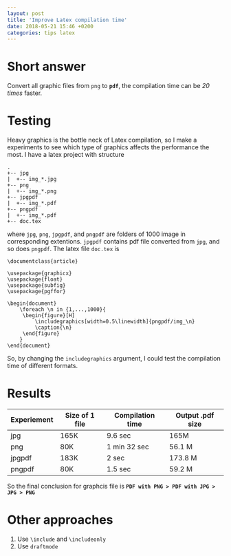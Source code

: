 ```yaml
---
layout: post
title: 'Improve Latex compilation time'
date: 2018-05-21 15:46 +0200
categories: tips latex
---
```


# Short answer
Convert all graphic files from `png` to **`pdf`**, the compilation time can be *20 times* faster.

# Testing
Heavy graphics is the bottle neck of Latex compilation, so I make a experiments to see which type of graphics affects the performance the most. I have a latex project with structure

~~~
.
+-- jpg
|  +-- img_*.jpg
+-- png
|  +-- img_*.png
+-- jpgpdf
|  +-- img_*.pdf
+-- pngpdf
|  +-- img_*.pdf
+-- doc.tex
~~~

where `jpg`, `png`, `jpgpdf`, and `pngpdf` are folders of 1000 image in corresponding extentions. `jpgpdf` contains pdf file converted from `jpg`, and so does `pngpdf`. The latex file `doc.tex` is

~~~
\documentclass{article}

\usepackage{graphicx}
\usepackage{float}
\usepackage{subfig}
\usepackage{pgffor}

\begin{document}
    \foreach \n in {1,...,1000}{
     \begin{figure}[H]
         \includegraphics[width=0.5\linewidth]{pngpdf/img_\n}
         \caption{\n}
     \end{figure}
    }
\end{document}
~~~
So, by changing the `includegraphics` argument, I could test the compilation time of different formats.

# Results

| Experiement | Size of 1 file | Compilation time | Output .pdf size |
|---------|---------|---------|---------|
| jpg	| 165K | 9.6 sec | 165M |
| png	| 80K | 1 min 32 sec | 56.1 M |
| jpgpdf | 183K | 2 sec | 173.8 M |
| pngpdf | 80K | 1.5 sec | 59.2 M |

So the final conclusion for graphcis file is **`PDF with PNG > PDF with JPG > JPG > PNG`**

# Other approaches
1. Use `\include` and `\includeonly`
2. Use `draftmode`
